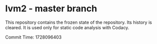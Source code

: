 # lvm2 - master branch

This repository contains the frozen state of the repository.
Its history is cleared. It is used only for static code
analysis with Codacy.

Commit Time: 1728096403